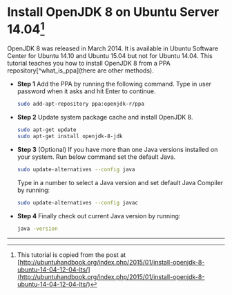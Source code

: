 # Install OpenJDK 8 on Ubuntu Server 14.04[^install_openjdk8_ref]

OpenJDK 8 was released in March 2014. It is available in Ubuntu Software Center for Ubuntu 14.10 and Ubuntu 15.04 but not for Ubuntu 14.04. This tutorial teaches you how to install OpenJDK 8 from a PPA repository[^what_is_ppa](there are other methods).

- **Step 1** Add the PPA by running the following command. Type in user password when it asks and hit Enter to continue.
  
  ```bash
  sudo add-apt-repository ppa:openjdk-r/ppa
  ```

- **Step 2** Update system package cache and install OpenJDK 8.

  ```bash
  sudo apt-get update 
  sudo apt-get install openjdk-8-jdk
  ```

- **Step 3** (Optional) If you have more than one Java versions installed on your system. Run below command set the default Java. 

  ```bash
  sudo update-alternatives --config java
  ```
  
  Type in a number to select a Java version and set default Java Compiler by running:
  
  ```bash
  sudo update-alternatives --config javac
  ```
  
- **Step 4** Finally check out current Java version by running:

  ```bash
  java -version
  ```

---

[^install_openjdk8_ref]: This tutorial is copied from the post at [http://ubuntuhandbook.org/index.php/2015/01/install-openjdk-8-ubuntu-14-04-12-04-lts/](http://ubuntuhandbook.org/index.php/2015/01/install-openjdk-8-ubuntu-14-04-12-04-lts/)

[^what_is_pps]: PPA stands for Personal Package Archives, they are for non standard software/updates. If you are interested in more details about PPA, [the ask ubuntu page](http://askubuntu.com/questions/4983/what-are-ppas-and-how-do-i-use-them/4987) is a good start. 